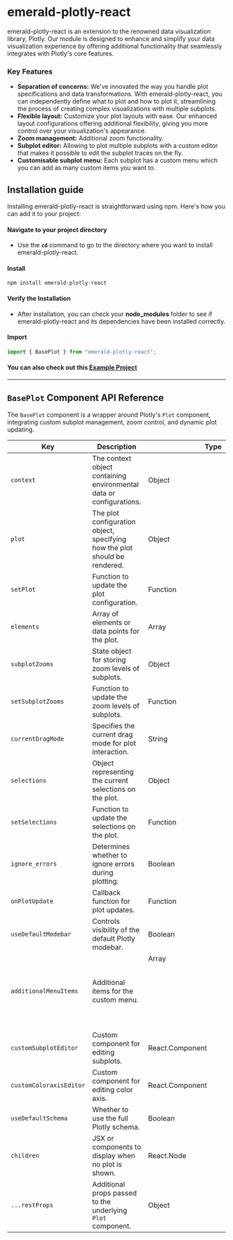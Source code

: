 # emerald-plotly-react

emerald-plotly-react is an extension to the renowned data visualization library, Plotly. Our module is designed to enhance and simplify your data visualization experience by offering additional functionality that seamlessly integrates with Plotly's core features.

### Key Features

- **Separation of concerns:** We've innovated the way you handle plot specifications and data transformations. With emerald-plotly-react, you can independently define what to plot and how to plot it, streamlining the process of creating complex visualizations with multiple subplots.
- **Flexible layout:** Customize your plot layouts with ease. Our enhanced layout configurations offering additional flexibility, giving you more control over your visualization's appearance.
- **Zoom management:** Additional zoom functionality.
- **Subplot editor:** Allowing to plot multiple subplots with a custom editor that makes it possible to edit the subplot traces on the fly.
- **Customisable subplot menu:** Each subplot has a custom menu which you can add as many custom items you want to.

## Installation guide

Installing emerald-plotly-react is straightforward using npm. Here's how you can add it to your project:

#### Navigate to your project directory

- Use the **`cd`** command to go to the directory where you want to install emerald-plotly-react.

#### Install

```
npm install emerald-plotly-react
```

#### Verify the Installation

- After installation, you can check your **node_modules** folder to see if emerald-plotly-react and its dependencies have been installed correctly.

#### Import

```javascript
import { BasePlot } from "emerald-plotly-react";
```

#### You can also check out this [Example Project](https://github.com/emerald-geomodelling/emerald-plotly-react-example)

---

## `BasePlot` Component API Reference

The `BasePlot` component is a wrapper around Plotly's `Plot` component, integrating custom subplot management, zoom control, and dynamic plot updating.

| Key                     | Description                                                                | Type            | Default               | Required |
| ----------------------- | -------------------------------------------------------------------------- | --------------- | --------------------- | -------- |
| `context`               | The context object containing environmental data or configurations.        | Object          | None                  | Yes      |
| `plot`                  | The plot configuration object, specifying how the plot should be rendered. | Object          | None                  | Yes      |
| `setPlot`               | Function to update the plot configuration.                                 | Function        | None                  | Yes      |
| `elements`              | Array of elements or data points for the plot.                             | Array           | None                  | Yes      |
| `subplotZooms`          | State object for storing zoom levels of subplots.                          | Object          | localSubplotZooms     | No       |
| `setSubplotZooms`       | Function to update the zoom levels of subplots.                            | Function        | handleSetSubplotZooms | No       |
| `currentDragMode`       | Specifies the current drag mode for plot interaction.                      | String          | `null`                | No       |
| `selections`            | Object representing the current selections on the plot.                    | Object          | `null`                | No       |
| `setSelections`         | Function to update the selections on the plot.                             | Function        | None                  | No       |
| `ignore_errors`         | Determines whether to ignore errors during plotting.                       | Boolean         | `true`                | No       |
| `onPlotUpdate`          | Callback function for plot updates.                                        | Function        | `null`                | No       |
| `useDefaultModebar`     | Controls visibility of the default Plotly modebar.                         | Boolean         | `true`                | No       |
| `additionalMenuItems`   | Additional items for the custom menu.                                      | Array<Object>   | `[]`                  | No       |
| `customSubplotEditor`   | Custom component for editing subplots.                                     | React.Component | `null`                | No       |
| `customColoraxisEditor` | Custom component for editing color axis.                                   | React.Component | `null`                | No       |
| `useDefaultSchema`      | Whether to use the full Plotly schema.                                     | Boolean         | `true`                | No       |
| `children`              | JSX or components to display when no plot is shown.                        | React.Node      | None                  | No       |
| `...restProps`          | Additional props passed to the underlying `Plot` component.                | Object          | None                  | No       |
